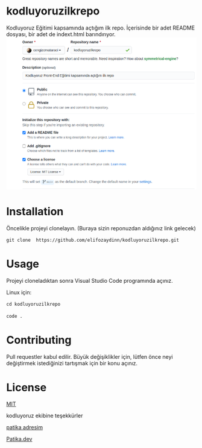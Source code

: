 # kodluyoruzilkrepo
Kodluyoruz Eğitimi kapsamında açtığım ilk repo. İçerisinde bir adet README dosyası, bir adet de indext.html barındırıyor.
![proje görseli](https://raw.githubusercontent.com/Kodluyoruz/taskforce/main/git/odev1/figures/github.png)
# Installation 
Öncelikle projeyi clonelayın. (Buraya sizin reponuzdan aldığınız link gelecek)

```
git clone  https://github.com/elifozaydinn/kodluyoruzilkrepo.git
```
# Usage
Projeyi cloneladıktan sonra Visual Studio Code programında açınız.

Linux için:
```
cd kodluyoruzilkrepo

code .
```
# Contributing

Pull requestler kabul edilir. Büyük değişiklikler için, lütfen önce neyi değiştirmek istediğinizi tartışmak için bir konu açınız.

# License

[MIT](https://choosealicense.com/licenses/mit/)

kodluyoruz ekibine teşekkürler

[patika adresim](https://app.patika.dev/elifozaydin) 

[Patika.dev](https://www.patika.dev/tr)

